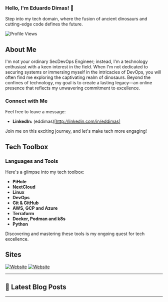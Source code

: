 ### Hello, I'm Eduardo Dimas! 👋

Step into my tech domain, where the fusion of ancient dinosaurs and cutting-edge code defines the future.

![Profile Views](https://komarev.com/ghpvc/?username=eddimas)

## About Me

I'm not your ordinary SecDevOps Engineer; instead, I'm a technology enthusiast with a keen interest in the field. When I'm not dedicated to securing systems or immersing myself in the intricacies of DevOps, you will often find me exploring the captivating realm of dinosaurs. Beyond the confines of technology, my goal is to create a lasting legacy—an online presence that reflects my unwavering commitment to excellence.

### Connect with Me

Feel free to leave a message:

- **LinkedIn:** (eddimas)[http://linkedin.com/in/eddimas]

Join me on this exciting journey, and let's make tech more engaging!

## Tech Toolbox

### Languages and Tools

Here's a glimpse into my tech toolbox:

- **PiHole**
- **NextCloud**
- **Linux**
- **DevOps**
- **Git & GitHub**
- **AWS, GCP and Azure**
- **Terraform**
- **Docker, Podman and k8s**
- **Python**

Discovering and mastering these tools is my ongoing quest for tech excellence.

## Sites

[![Website](https://img.shields.io/website?label=eduardodimas.com&style=for-the-badge&url=http%3A%2F%2Feduardodimas.com)](http://eduardodimas.com)
[![Website](https://img.shields.io/website?label=mycloudbuddy.rocks&style=for-the-badge&url=http%3A%2F%2Fmycloudbuddy.rocks)](http://mycloudbuddy.rocks)

---

## 📕 Latest Blog Posts

<!-- BLOG-POST-LIST:START -->
<!-- - ["Blog Entry One"](https://medium.com/@eddimas/) -->
<!-- - ["Blog Entry Two"](https://medium.com/@eddimas/) -->
<!-- - ["Blog Entry Three"](https://medium.com/@eddimas/) -->
<!-- BLOG-POST-LIST:END -->

---

[website]: http://mycloudbuddy.rocks
[twitter]: https://twitter.com/eddimas
[linkedin]: https://www.linkedin.com/in/josedimas1987/
[instagram]: https://www.instagram.com/eddimas/
[kaggle]: https://www.kaggle.com/eddimas

